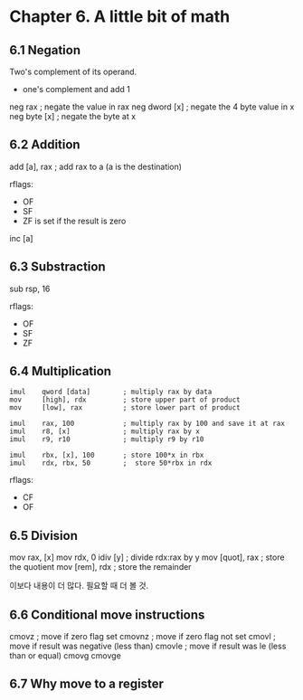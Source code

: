 # Chapter 6. A little bit of math 

## 6.1 Negation 

Two's complement of its operand. 

 - one's complement and add 1 

neg 	rax 		; negate the value in rax 
neg 	dword [x] 	; negate the 4 byte value in x
neg 	byte [x] 	; negate the byte at x 


## 6.2 Addition 

add 	[a], rax	; add rax to a (a is the destination)

rflags: 

- OF 
- SF 
- ZF is set if the result is zero 

inc 	[a]

## 6.3 Substraction 

sub 	rsp, 16 

rflags: 

- OF
- SF 
- ZF


## 6.4 Multiplication 

```
imul 	qword [data] 		; multiply rax by data 
mov		[high], rdx 		; store upper part of product 
mov 	[low], rax			; store lower part of product 
```

```
imul 	rax, 100			; multiply rax by 100 and save it at rax 
imul 	r8, [x]				; multiply rax by x 
imul 	r9, r10 			; multiply r9 by r10 
```

```
imul 	rbx, [x], 100 		; store 100*x in rbx 
imul 	rdx, rbx, 50 		;  store 50*rbx in rdx
```

rflags: 

- CF 
- OF 


## 6.5 Division 

mov 	rax, [x]
mov 	rdx, 0
idiv 	[y] 			; divide rdx:rax by y
mov 	[quot], rax 	; store the quotient 
mov 	[rem], rdx 		; store the remainder

이보다 내용이 더 많다. 필요할 때 더 볼 것.

## 6.6 Conditional move instructions

cmovz 	; move if zero flag set 
cmovnz 	; move if zero flag not set 
cmovl 	; move if result was negative (less than)
cmovle 	; move if result was le (less than or equal)
cmovg 
cmovge 


## 6.7 Why move to a register 



